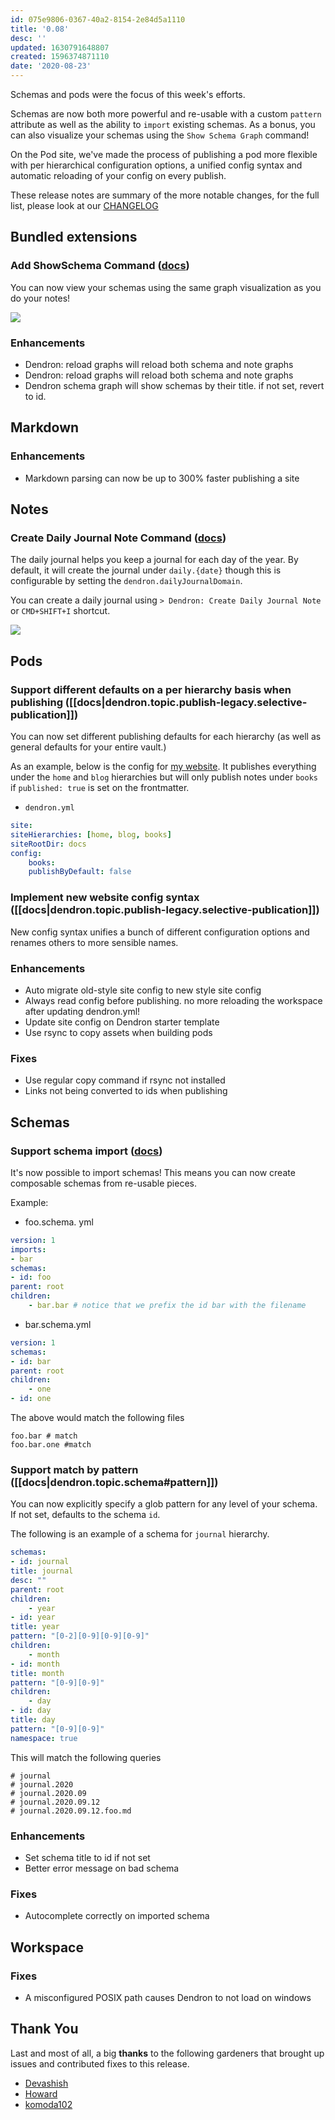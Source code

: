 ```yaml
---
id: 075e9806-0367-40a2-8154-2e84d5a1110
title: '0.08'
desc: ''
updated: 1630791648807
created: 1596374871110
date: '2020-08-23'
---
```

Schemas and pods were the focus of this week's efforts. 

Schemas are now both more powerful and re-usable with a custom `pattern` attribute as well as the ability to `import` existing schemas. As a bonus, you can also visualize your schemas using the `Show Schema Graph` command!

On the Pod site, we've made the process of publishing a pod more flexible with per hierarchical configuration options, a unified config syntax and automatic reloading of your config on every publish. 

These release notes are summary of the more notable changes, for the full list, please look at our [CHANGELOG](https://github.com/dendronhq/dendron/blob/master/CHANGELOG.md)

## Bundled extensions

### Add ShowSchema Command ([docs](http://dendron.so/notes/587e6d62-3c5b-49b0-aedc-02f62f0448e6.html#dendron-show-schema-graph))

You can now view your schemas using the same graph visualization as you do your notes!

![](https://foundation-prod-assetspublic53c57cce-8cpvgjldwysl.s3-us-west-2.amazonaws.com/assets/images/graphs.show-schema.gif)

### Enhancements

- Dendron: reload graphs will reload both schema and note graphs 
- Dendron: reload graphs will reload both schema and note graphs 
- Dendron schema graph will show schemas by their title. if not set, revert to id. 

## Markdown

### Enhancements

- Markdown parsing can now be up to 300% faster publishing a site 

## Notes

### Create Daily Journal Note Command ([docs](http://dendron.so/notes/5c213aa6-e4ba-49e8-85c5-1bdcb33ce202.html#daily-journal))

The daily journal helps you keep a journal for each day of the year. By default, it will create the journal under `daily.{date}` though this is configurable by setting the `dendron.dailyJournalDomain`.

You can create a daily journal using `> Dendron: Create Daily Journal Note` or `CMD+SHIFT+I` shortcut.

![](https://foundation-prod-assetspublic53c57cce-8cpvgjldwysl.s3-us-west-2.amazonaws.com/assets/images/notes.daily.gif)

## Pods

### Support different defaults on a per hierarchy basis when publishing ([[docs|dendron.topic.publish-legacy.selective-publication]])

You can now set different publishing defaults for each hierarchy (as well as general defaults for your entire vault.)

As an example, below is the config for [my website](https://kevinslin.com). It publishes everything under the `home` and `blog` hierarchies but will only publish notes under `books` if `published: true` is set on the frontmatter. 

- `dendron.yml`

```yml
site:
siteHierarchies: [home, blog, books]
siteRootDir: docs
config:
    books:
    publishByDefault: false
```

### Implement new website config syntax ([[docs|dendron.topic.publish-legacy.selective-publication]])

New config syntax unifies a bunch of different configuration options and renames others to more sensible names.

### Enhancements

- Auto migrate old-style site config to new style site config 
- Always read config before publishing. no more reloading the workspace after updating dendron.yml! 
- Update site config on Dendron starter template 
- Use rsync to copy assets when building pods 

### Fixes

- Use regular copy command if rsync not installed 
- Links not being converted to ids when publishing 

## Schemas

### Support schema import ([docs](http://dendron.so/notes/c5e5adde-5459-409b-b34d-a0d75cbb1052.html#imports-optional-str))

It's now possible to import schemas! This means you can now create composable schemas from re-usable pieces.

Example:

- foo.schema. yml

```yml
version: 1
imports:
- bar
schemas:
- id: foo
parent: root
children:
    - bar.bar # notice that we prefix the id bar with the filename
```

- bar.schema.yml

```yml
version: 1
schemas:
- id: bar
parent: root
children: 
    - one
- id: one
```

The above would match the following files

```
foo.bar # match
foo.bar.one #match
```

### Support match by pattern ([[docs|dendron.topic.schema#pattern]])

You can now explicitly specify a glob pattern for any level of your schema. If not set, defaults to the schema `id`.

The following is an example of a schema for `journal` hierarchy. 

```yml
schemas:
- id: journal
title: journal
desc: ""
parent: root
children:
    - year
- id: year
title: year
pattern: "[0-2][0-9][0-9][0-9]"
children: 
    - month
- id: month
title: month
pattern: "[0-9][0-9]"
children: 
    - day
- id: day
title: day
pattern: "[0-9][0-9]"
namespace: true
```

This will match the following queries

```
# journal
# journal.2020
# journal.2020.09
# journal.2020.09.12
# journal.2020.09.12.foo.md
```

### Enhancements

- Set schema title to id if not set 
- Better error message on bad schema 

### Fixes

- Autocomplete correctly on imported schema 

## Workspace

### Fixes

- A misconfigured POSIX path causes Dendron to not load on windows 

## Thank You

Last and most of all, a big **thanks** to the following gardeners that brought up issues and contributed fixes to this release.

- [Devashish](https://github.com/ric03uec)
- [Howard](https://github.com/runlevelrobot)
- [komoda102](https://github.com/komoda102)


